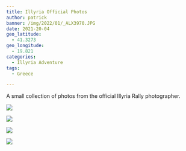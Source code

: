 ```yaml
---
title: Illyria Official Photos
author: patrick
banner: /img/2022/01/_ALX3970.JPG
date: 2021-20-04
geo_latitude:
  - 41.3273
geo_longitude:
  - 19.821
categories:
  - Illyria Adventure
tags:
  - Greece

---
```


A small collection of photos from the official Illyria Rally photographer.

![](/img/2022/01/_ALX3968.JPG)

![](/img/2022/01/_ALX3969.JPG)

![](/img/2022/01/_ALX5704.JPG)

![](/img/2022/01/_ALX5708.JPG)